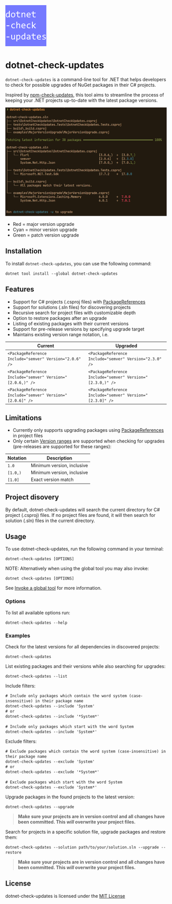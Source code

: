 ![icon](https://raw.githubusercontent.com/vipentti/dotnet-check-updates/main/icon.png)

# dotnet-check-updates

`dotnet-check-updates` is a command-line tool for .NET that helps developers to check for possible upgrades of NuGet packages in their C# projects.

Inspired by [npm-check-updates](https://github.com/raineorshine/npm-check-updates), this tool aims to streamline the process of keeping your .NET projects up-to-date with the latest package versions.

![example-output](https://raw.githubusercontent.com/vipentti/dotnet-check-updates/main/example-output.png)

- Red = major version upgrade
- Cyan = minor version upgrade
- Green = patch version upgrade

## Installation

To install `dotnet-check-updates`, you can use the following command:

```shell
dotnet tool install --global dotnet-check-updates
```

## Features

- Support for C# projects (.csproj files) with [PackageReferences](https://learn.microsoft.com/en-us/nuget/consume-packages/package-references-in-project-files)
- Support for solutions (.sln files) for discovering projects
- Recursive search for project files with customizable depth
- Option to restore packages after an upgrade
- Listing of existing packages with their current versions
- Support for pre-release versions by specifying upgrade target
- Maintains existing version range notation, i.e.

| Current                                                    | Upgraded                                                   |
| ---------------------------------------------------------- | ---------------------------------------------------------- |
| `<PackageReference Include="semver" Version="2.0.6" />`    | `<PackageReference Include="semver" Version="2.3.0" />`    |
| `<PackageReference Include="semver" Version="[2.0.6,)" />` | `<PackageReference Include="semver" Version="[2.3.0,)" />` |
| `<PackageReference Include="semver" Version="[2.0.6]" />`  | `<PackageReference Include="semver" Version="[2.3.0]" />`  |

## Limitations

- Currently only supports upgrading packages using [PackageReferences](https://learn.microsoft.com/en-us/nuget/consume-packages/package-references-in-project-files) in project files
- Only certain [Version ranges](https://learn.microsoft.com/en-us/nuget/concepts/package-versioning#version-ranges) are supported when checking for upgrades (pre-releases are supported for these ranges):

| Notation | Description                |
| -------- | -------------------------- |
| `1.0`    | Minimum version, inclusive |
| `[1.0,)` | Minimum version, inclusive |
| `[1.0]`  | Exact version match        |

## Project disovery

By default, dotnet-check-updates will search the current directory for C# project (.csproj) files.
If no project files are found, it will then search for solution (.sln) files in the current directory.

## Usage

To use dotnet-check-updates, run the following command in your terminal:

```shell
dotnet-check-updates [OPTIONS]
```

NOTE: Alternatively when using the global tool you may also invoke:

```shell
dotnet check-updates [OPTIONS]
```

See [Invoke a global tool](https://learn.microsoft.com/en-us/dotnet/core/tools/global-tools#invoke-a-global-tool) for more information.

### Options

To list all available options run:

```shell
dotnet-check-updates --help
```

### Examples

Check for the latest versions for all dependencies in discovered projects:

```shell
dotnet-check-updates
```

List existing packages and their versions while also searching for upgrades:

```shell
dotnet-check-updates --list
```

Include filters:

```shell
# Include only packages which contain the word system (case-insensitive) in their package name
dotnet-check-updates --include 'System'
# or
dotnet-check-updates --include '*System*'

# Include only packages which start with the word System
dotnet-check-updates --include 'System*'
```

Exclude filters:

```shell
# Exclude packages which contain the word system (case-insensitive) in their package name
dotnet-check-updates --exclude 'System'
# or
dotnet-check-updates --exclude '*System*'

# Exclude packages which start with the word System
dotnet-check-updates --exclude 'System*'
```

Upgrade packages in the found projects to the latest version:

```shell
dotnet-check-updates --upgrade
```

> **Make sure your projects are in version control and all changes have been committed. This _will_ overwrite your project files.**

Search for projects in a specific solution file, upgrade packages and restore them:

```shell
dotnet-check-updates --solution path/to/your/solution.sln --upgrade --restore
```

> **Make sure your projects are in version control and all changes have been committed. This _will_ overwrite your project files.**

## License

dotnet-check-updates is licensed under the [MIT License](https://github.com/vipentti/dotnet-check-updates/blob/main/LICENSE.md)
